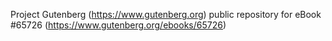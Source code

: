 Project Gutenberg (https://www.gutenberg.org) public repository for
eBook #65726 (https://www.gutenberg.org/ebooks/65726)
